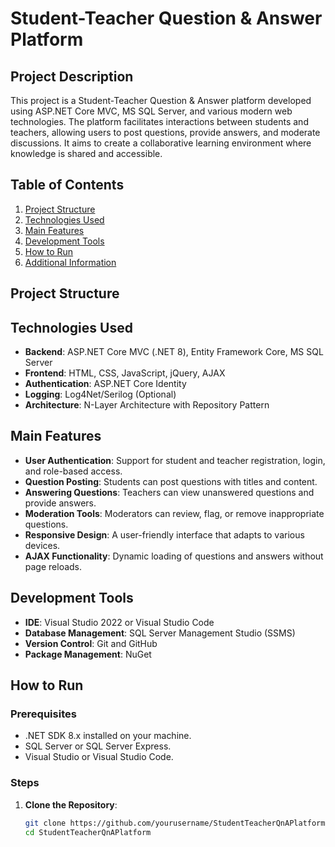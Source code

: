 # Student-Teacher Question & Answer Platform

## Project Description
This project is a Student-Teacher Question & Answer platform developed using ASP.NET Core MVC, MS SQL Server, and various modern web technologies. The platform facilitates interactions between students and teachers, allowing users to post questions, provide answers, and moderate discussions. It aims to create a collaborative learning environment where knowledge is shared and accessible.

## Table of Contents
1. [Project Structure](#project-structure)
2. [Technologies Used](#technologies-used)
3. [Main Features](#main-features)
4. [Development Tools](#development-tools)
5. [How to Run](#how-to-run)
6. [Additional Information](#additional-information)

## Project Structure



## Technologies Used
- **Backend**: ASP.NET Core MVC (.NET 8), Entity Framework Core, MS SQL Server
- **Frontend**: HTML, CSS, JavaScript, jQuery, AJAX
- **Authentication**: ASP.NET Core Identity
- **Logging**: Log4Net/Serilog (Optional)
- **Architecture**: N-Layer Architecture with Repository Pattern

## Main Features
- **User Authentication**: Support for student and teacher registration, login, and role-based access.
- **Question Posting**: Students can post questions with titles and content.
- **Answering Questions**: Teachers can view unanswered questions and provide answers.
- **Moderation Tools**: Moderators can review, flag, or remove inappropriate questions.
- **Responsive Design**: A user-friendly interface that adapts to various devices.
- **AJAX Functionality**: Dynamic loading of questions and answers without page reloads.

## Development Tools
- **IDE**: Visual Studio 2022 or Visual Studio Code
- **Database Management**: SQL Server Management Studio (SSMS)
- **Version Control**: Git and GitHub
- **Package Management**: NuGet

## How to Run
### Prerequisites
- .NET SDK 8.x installed on your machine.
- SQL Server or SQL Server Express.
- Visual Studio or Visual Studio Code.

### Steps
1. **Clone the Repository**:
   ```bash
   git clone https://github.com/yourusername/StudentTeacherQnAPlatform.git
   cd StudentTeacherQnAPlatform
